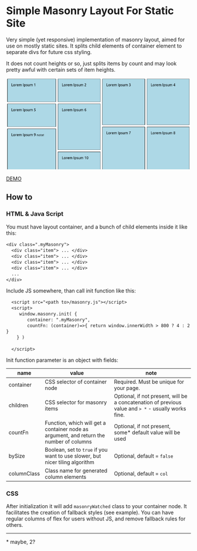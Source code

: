 Simple Masonry Layout For Static Site
=====================================

Very simple (yet responsive) implementation of masonry layout, aimed for use on mostly static sites. It splits child elements of container element to separate divs for future css styling. 

It does not count heights or so, just splits items by count and may look pretty awful with certain sets of item heights. 

![pic](./docs/screenshot.png)

[DEMO](https://girobusan.github.io/simple-masonry-layout/)

How to
------

### HTML & Java Script


You must have layout container, and a bunch of child elements inside it like this:

```
<div class=".myMasonry">
  <div class="item"> ... </div>
  <div class="item"> ... </div>
  <div class="item"> ... </div>
  <div class="item"> ... </div>
  ...
</div>

```

Include JS somewhere, than call init function like this:

```
  <script src="<path to>/masonry.js"></script>
  <script>
     window.masonry.init( {
        container: ".myMasonry",
        countFn: (container)=>{ return window.innerWidth > 800 ? 4 : 2 }
    } )
    
  </script>

```
Init function parameter is an object with fields:

| name | value | note |
|--|--|--|
| container | CSS selector of container node | Required. Must be unique for your page. |
| children | CSS selector for masonry items | Optional, if not present, will be a concatenation of previous value and `> *` - usually works fine. |
| countFn | Function, which will get a container node as argument, and return the number of columns | Optional, if not present, some* default value will be used |
| bySize | Boolean, set to `true` if you want to use slower, but nicer tiling algorithm | Optional, default = `false`|
| columnClass | Class name for generated column elements | Optional, default = `col` | 

### CSS

After initialization it will add `masonryWatched` class to your container node. It facilitates the creation of fallback styles (see example). You can have regular columns of flex for users without JS, and remove fallback rules for others.

------
\* maybe, 2?

